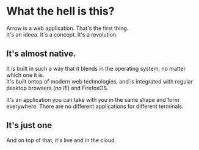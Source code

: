 # What the hell is this?

Arrow is a web application. That's the first thing.    
It's an ideea. It's a concept. It's a revolution.    

## It's almost native.

It is built in such a way that it blends in the operating system, no matter which one it is.     
It's built ontop of modern web technologies, and is integrated with regular desktop browsers (*no IE*) and FirefoxOS.    

It's an application you can take with you in the same shape and form everywhere. There are no different applications for different terminals.

## It's just one

And on top of that, it's live and in the cloud.

